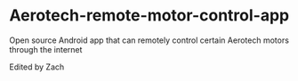 Aerotech-remote-motor-control-app
=================================

Open source Android app that can remotely control certain Aerotech motors through the internet

Edited by Zach